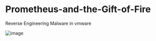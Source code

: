 # Prometheus-and-the-Gift-of-Fire
Reverse Engineering Malware in vmware








![image](https://github.com/user-attachments/assets/05c27261-85a0-4d6e-ae22-1c246c69f469)
